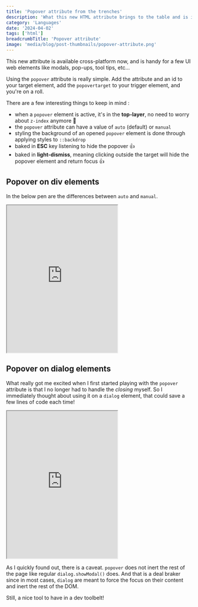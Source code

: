 ```yaml
---
title: 'Popover attribute from the trenches'
description: 'What this new HTML attribute brings to the table and is it usable on dialog elements ?'
category: 'Languages'
date: '2024-04-02'
tags: ['html']
breadcrumbTitle: 'Popover attribute'
image: 'media/blog/post-thumbnails/popover-attribute.png'
---
```


This new attribute is available cross-platform now, and is handy for a few UI web elements like modals, pop-ups, tool tips, etc...

Using the `popover` attribute is really simple. Add the attribute and an id to your target element, add the `popovertarget` to your trigger element, and you're on a roll.

There are a few interesting things to keep in mind : 

- when a `popover` element is active, it's in the **top-layer**, no need to worry about `z-index` anymore 💪
- the `popover` attribute can have a value of `auto` (default) or `manual`
- styling the background of an opened `popover` element is done through applying styles to `::backdrop` 
- baked in **ESC** key listening to hide the popover 👍
- baked in **light-dismiss**, meaning clicking outside the target will hide the popover element and return focus 👍

## Popover on div elements

In the below pen are the differences between `auto` and `manual`.

<iframe height="400" title="Popover on div" src="https://codepen.io/metasurfers/embed/mdZLbyd?default-tab=html%2Cresult" loading="lazy" allowtransparency="true" allowfullscreen="true">
  See the Pen <a href="https://codepen.io/metasurfers/pen/mdZLbyd">
  Popover attribute</a> by Michael Picard (<a href="https://codepen.io/metasurfers">@metasurfers</a>)
  on <a href="https://codepen.io">CodePen</a>.
</iframe>

## Popover on dialog elements

What really got me excited when I first started playing with the `popover` attribute is that I no longer had to handle the _closing_ myself. So I immediately thought about using it on a `dialog` element, that could save a few lines of code each time!

<iframe height="400" title="Popover on dialog" src="https://codepen.io/metasurfers/embed/JjQvWZL?default-tab=html%2Cresult"  loading="lazy" allowtransparency="true" allowfullscreen="true">
  See the Pen <a href="https://codepen.io/metasurfers/pen/JjQvWZL">
  Popover on div</a> by Michael Picard (<a href="https://codepen.io/metasurfers">@metasurfers</a>)
  on <a href="https://codepen.io">CodePen</a>.
</iframe>

As I quickly found out, there is a caveat. `popover` does not inert the rest of the page like regular `dialog.showModal()` does. And that is a deal braker since in most cases, `dialog` are meant to force the focus on their content and inert the rest of the DOM.

Still, a nice tool to have in a dev toolbelt! 

